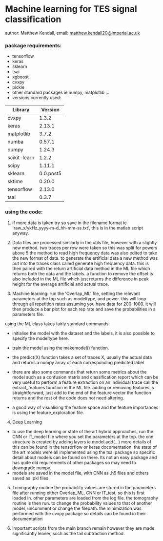 # Machine learning for TES signal classification
author: Matthew Kendall, email: matthew.kendall20@imperial.ac.uk
### package requirements:
- tensorflow 
- keras 
- sklearn 
- tsai 
- xgboost
- cvxpy
- pickle
- other standard packages ie numpy, matplotlib ... 
- versions currently used:

| Library         | Version   |
|-----------------|-----------|
| cvxpy           | 1.3.2     |
| keras           | 2.13.1    |
| matplotlib      | 3.7.2     |
| numba           | 0.57.1    |
| numpy           | 1.24.3    |
| scikit-learn    | 1.2.2     |
| scipy           | 1.11.1    |
| sklearn         | 0.0.post5 |
| sktime          | 0.20.0    |
| tensorflow      | 2.13.0    |
| tsai            | 0.3.7     |



### using the code:

1. if more data is taken try so save in the filename format ie 'raw_x/ykHz_yyyy-m-d_hh-mm-ss.txt', this is in the matlab script anyway.

2. Data files are processed similarly in the utils file, however with a slightly new method. two traces per row were taken so this was split for powers above 5
the method to read high frequency data was also edited to take the new format of data. to generate the artificial data a new method was put into the traces class
called generate high frequency data. this is then paired with the return artificial data method in the ML file which returns both the data and the labels. a function
to remove the offset is also included in the ML file which just returns the difference in peak height for the average artificial and actual trace.
3. Machine learning:
run the 'Overlap_ML' file, setting the relevant parameters at the top such as modeltype, and power. this will loop through all repetition rates
assuming you have data for 200-1000. it will then produce a bar plot for each rep rate and save the probabilities in a parameters file.

using the ML class takes fairly standard commands:
- initialise the model with the dataset and the labels, it is also possible to specify the modeltype here.
- train the model using the makemodel() function.
- the predict(X) function takes a set of traces X, usually the actual data and returns a numpy array of each corresponding predicted label
- there are also some commands that return some metrics about the model such as a confusion matrix and classification report which can be very useful
to perform a feature extraction on an individual trace call the extract_features function in the ML file. adding or removing features is straightforward, just add to the end
of the feature vector the function returns and the rest of the code does not need altering.

- a good way of visualising the feature space and the feature importances is using the feature_exploration file.

4. Deep Learning
- to use the deep learning or state of the art hybrid approaches, run the CNN or IT_model file where you set the parameters at the top.
the cnn structure is created by adding layers ie model.add(...) more details of this can be found in the tensorflow or keras documentation.
the state of the art models were all implemented using the tsai package so specific detail about models can be found on there. Its not an easy
package and has quite old requirements of other packages so may need to downgrade numpy.
- models are saved in the model file, with CNN as .h5 files and others saved as .pkl files

5. Tomography routine
the probability values are stored in the parameters file after running either Overlap_ML, CNN or IT_test, so this is first loaded in. other parameters are loaded
from the log file. the tomography routine is then run. to change the probability values to that of another model, uncomment or change the filepath. the minimization was 
performed with the cvxpy package so details can be found in their documentation

6. important scripts from the main branch remain however they are made significantly leaner, such as the tail subtraction method.



